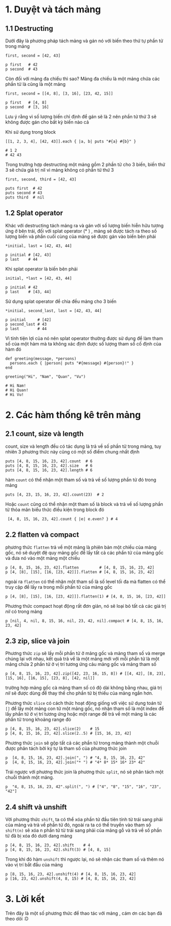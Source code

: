 # 1. Duyệt và tách mảng
## 1.1 Destructing
Dưới đây là phương pháp tách mảng và gán nó với biến theo thứ tự phần tử trong mảng

```
first, second = [42, 43]

p first   # 42
p second  # 43
```

Còn đối với mảng đa chiểu thì sao? Mảng đa chiều là một mảng chứa các phần tử là cũng là một mảng

```
first, second = [[4, 8], [3, 16], [23, 42, 15]]

p first   # [4, 8]
p second  # [3, 16]
```

Lưu ý rằng vì số lượng biến chỉ định để gán sẽ là 2 nên phần tử thứ 3 sẽ không được gán cho bất kỳ biến nào cả

Khi sử dụng trong block

```
[[1, 2, 3, 4], [42, 43]].each { |a, b| puts "#{a} #{b}" }
 
# 1 2
# 42 43
```

Trong trường hợp destructing một mảng gồm 2 phần tử cho 3 biến, biến thứ 3 sẽ chứa giá trị nil vì mảng không có phần tử thứ 3

```
first, second, third = [42, 43]

puts first  # 42
puts second # 43
puts third  # nil
```

## 1.2 Splat operator
Khác với destructing tách mảng ra và gán với số lượng biến hiễn hữu tương ứng ở bên trái, đối với splat operator (* ) , mảng sẽ được tách ra theo số lượng biến và phần cuối cùng của mảng sẽ được gán vào biến bên phải

```
*initial, last = [42, 43, 44]

p initial # [42, 43]
p last    # 44
```

Khi splat operator là biến bên phải

```
initial, *last = [42, 43, 44]

p initial # 42
p last    # [43, 44]
```

Sử dụng splat operator để chia đều mảng cho 3 biến

```
*initial, second_last, last = [42, 43, 44]

p initial     # [42]
p second_last # 43
p last        # 44
```

Vì tính tiện lợi của nó nên splat operator thường được sử dụng để làm tham số của một hàm mà ta không xác định được số lượng tham số cố định của hàm đó

```
def greeting(message, *persons)
  persons.each { |person| puts "#{message} #{person}!" }
end

greeting("Hi", "Nam", "Quan", "Vu")

# Hi Nam!
# Hi Quan!
# Hi Vu!
```

# 2. Các hàm thống kê trên mảng
## 2.1 count, size và length

count, size và length đều có tác dụng là trả về số phần tử trong mảng, tuy nhiên 3 phương thức này cũng có một số điểm chung nhất định

```
puts [4, 8, 15, 16, 23, 42].count  # 6
puts [4, 8, 15, 16, 23, 42].size   # 6
puts [4, 8, 15, 16, 23, 42].length # 6 
```
 hàm `count` có thể nhận một tham số và trả về số lượng phần tử đó trong mảng
 
 ```
puts [4, 23, 15, 16, 23, 42].count(23)  # 2
```
  Hoặc `count` cũng có thể nhận một tham số là block và trả về số lượng phần tử thỏa mãn biểu thức điều kiện trong block đó
  
  ```
   [4, 8, 15, 16, 23, 42].count { |e| e.even? } # 4
  ```
  
  ## 2.2 flatten và compact
  
 phương thức  `flatten` trả về một mảng là phiên bản một chiều của mảng gốc, nó sẽ duyệt đệ quy mảng gốc để lấy tất cả các phần tử của mảng gốc và đưa nó vào một mảng một chiều

```
p [4, 8, 15, 16, 23, 42].flatten         # [4, 8, 15, 16, 23, 42]
p [4, [8], [15], [16, [23, 42]]].flatten # [4, 8, 15, 16, 23, 42]
```

ngoài ra `flatten` có thể nhận một tham số là số level tối đa mà flatten có thể truy cập để lấy ra trong mỗi phần tử của mảng gốc

```
p [4, [8], [15], [16, [23, 42]]].flatten(1) # [4, 8, 15, 16, [23, 42]]
```

Phương thức compact hoạt động rất đơn giản, nó sẽ loại bỏ tất cả các giá trị *nil* có trong mảng

```
p [nil, 4, nil, 8, 15, 16, nil, 23, 42, nil].compact # [4, 8, 15, 16, 23, 42]
```

## 2.3 zip, slice và join
Phương thức `zip` sẽ lấy mỗi phần tử ở mảng gốc và mảng tham số và merge chúng lại với nhau, kết quả trả về là một mảng mới với mỗi phần tử là một mảng chứa 2 phần tử ở vị trí tương ứng cảu mảng gốc và mảng tham số

```
p [4, 8, 15, 16, 23, 42].zip([42, 23, 16, 15, 8]) # [[4, 42], [8, 23], [15, 16], [16, 15], [23, 8], [42, nil]]
```

trường hợp mảng gốc cà mảng tham số có độ dài không bằng nhau, giá trị *nil* sẽ được dùng để thay thế cho phần tử bị thiếu của mảng ngắn hơn.

Phương thức `slice` có cách thức hoạt động giống với việc sử dụng toán tử `[]` để lấy một mảng con tử một mảng gốc, nó nhận tham số là một index để lấy phần tử ở vị trí tương ứng hoặc một range để trả về một mảng là các phần tử trong khoảng range đó

```
p [4, 8, 15, 16, 23, 42].slice(2)    # 15
p [4, 8, 15, 16, 23, 42].slice(2..5) # [15, 16, 23, 42]
```

Phương thức `join` sẽ gộp tất cả các phần tử trong mảng thành một chuỗi được phân tách bởi ký tự là tham số của phương thức join

```
p  [4, 8, 15, 16, 23, 42].join(", ") # "4, 8, 15, 16, 23, 42"
p  [4, 8, 15, 16, 23, 42].join("* ") # "4* 8* 15* 16* 23* 42"
```

Trái ngược với phương thức join là phương thức `split`, nó sẽ phân tách một chuỗi thành một mảng.

```
p  "4, 8, 15, 16, 23, 42".split(", ") # ["4", "8", "15", "16", "23", "42"]
```

## 2.4 shift và unshift

Với phương thức `shift`, ta có thể xóa phần tử đầu tiên tính từ trái sang phải của mảng và trả về phần tử đó, ngoài ra ta có thể truyền vào tham số `shift(n)` sẽ xóa n phần tử từ trái sang phải của mảng gỗ và trả về số phần tử đã bị xóa đó dưới dang mảng

```
p [4, 8, 15, 16, 23, 42].shift    # 4
p [4, 8, 15, 16, 23, 42].shift(3) # [4, 8, 15]
```
 Trong khi đó hàm `unshift` thì ngược lại, nó sẽ nhận các tham số và thêm nó vào vị trí bắt đầu của mảng
 
 ```
 p [8, 15, 16, 23, 42].unshift(4) # [4, 8, 15, 16, 23, 42]
 p [16, 23, 42].unshift(4, 8, 15) # [4, 8, 15, 16, 23, 42]
 ```
 
 # 3. Lời kết
 
 Trên đây là một số phương thức để thao tác với mảng , cám ơn các bạn đã theo dõi :D